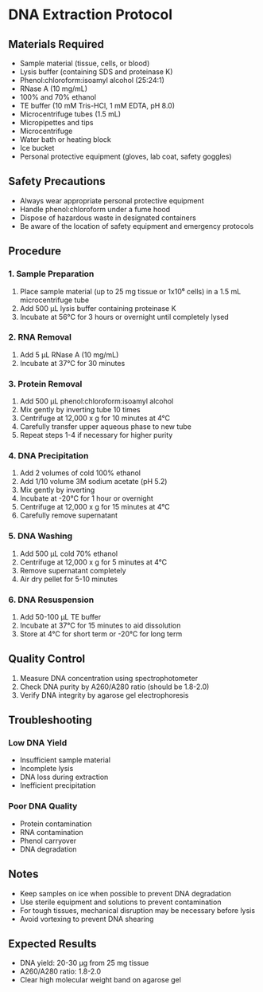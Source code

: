 # DNA Extraction Protocol

## Materials Required
- Sample material (tissue, cells, or blood)
- Lysis buffer (containing SDS and proteinase K)
- Phenol:chloroform:isoamyl alcohol (25:24:1)
- RNase A (10 mg/mL)
- 100% and 70% ethanol
- TE buffer (10 mM Tris-HCl, 1 mM EDTA, pH 8.0)
- Microcentrifuge tubes (1.5 mL)
- Micropipettes and tips
- Microcentrifuge
- Water bath or heating block
- Ice bucket
- Personal protective equipment (gloves, lab coat, safety goggles)

## Safety Precautions
- Always wear appropriate personal protective equipment
- Handle phenol:chloroform under a fume hood
- Dispose of hazardous waste in designated containers
- Be aware of the location of safety equipment and emergency protocols

## Procedure

### 1. Sample Preparation
1. Place sample material (up to 25 mg tissue or 1x10⁶ cells) in a 1.5 mL microcentrifuge tube
2. Add 500 µL lysis buffer containing proteinase K
3. Incubate at 56°C for 3 hours or overnight until completely lysed

### 2. RNA Removal
1. Add 5 µL RNase A (10 mg/mL)
2. Incubate at 37°C for 30 minutes

### 3. Protein Removal
1. Add 500 µL phenol:chloroform:isoamyl alcohol
2. Mix gently by inverting tube 10 times
3. Centrifuge at 12,000 x g for 10 minutes at 4°C
4. Carefully transfer upper aqueous phase to new tube
5. Repeat steps 1-4 if necessary for higher purity

### 4. DNA Precipitation
1. Add 2 volumes of cold 100% ethanol
2. Add 1/10 volume 3M sodium acetate (pH 5.2)
3. Mix gently by inverting
4. Incubate at -20°C for 1 hour or overnight
5. Centrifuge at 12,000 x g for 15 minutes at 4°C
6. Carefully remove supernatant

### 5. DNA Washing
1. Add 500 µL cold 70% ethanol
2. Centrifuge at 12,000 x g for 5 minutes at 4°C
3. Remove supernatant completely
4. Air dry pellet for 5-10 minutes

### 6. DNA Resuspension
1. Add 50-100 µL TE buffer
2. Incubate at 37°C for 15 minutes to aid dissolution
3. Store at 4°C for short term or -20°C for long term

## Quality Control
1. Measure DNA concentration using spectrophotometer
2. Check DNA purity by A260/A280 ratio (should be 1.8-2.0)
3. Verify DNA integrity by agarose gel electrophoresis

## Troubleshooting

### Low DNA Yield
- Insufficient sample material
- Incomplete lysis
- DNA loss during extraction
- Inefficient precipitation

### Poor DNA Quality
- Protein contamination
- RNA contamination
- Phenol carryover
- DNA degradation

## Notes
- Keep samples on ice when possible to prevent DNA degradation
- Use sterile equipment and solutions to prevent contamination
- For tough tissues, mechanical disruption may be necessary before lysis
- Avoid vortexing to prevent DNA shearing

## Expected Results
- DNA yield: 20-30 µg from 25 mg tissue
- A260/A280 ratio: 1.8-2.0
- Clear high molecular weight band on agarose gel
